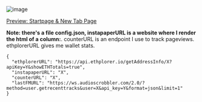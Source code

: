 ![image](https://user-images.githubusercontent.com/899183/202928236-68d0a79f-3395-4afd-8346-6fd4bd25a01f.png)

[Preview: Startpage & New Tab Page](https://abstracted-war.surge.sh/) 

**Note: there's a file config.json, instapaperURL is a website where I render the html of a column:**. counterURL is an endpoint I use to track pageviews. ethplorerURL gives me wallet stats.

```
{
  "ethplorerURL": "https://api.ethplorer.io/getAddressInfo/X?apiKey=Y&showETHTotals=true",
  "instapaperURL": "X",
  "counterURL": "X",
  "lastFMURL": "https://ws.audioscrobbler.com/2.0/?method=user.getrecenttracks&user=X&api_key=Y&format=json&limit=1"
}
```
